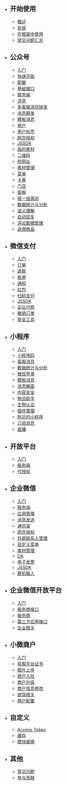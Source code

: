 - ## 开始使用
  - [概述](/docs/{{version}}/overview)
  - [安装](/docs/{{version}}/installation)
  - [在框架中使用](/docs/{{version}}/integration)
  - [常见问题汇总](/docs/{{version}}/troubleshooting)
- ## 公众号
  - [入门](/docs/{{version}}/official-account/index)
  - [快速开始](/docs/{{version}}/official-account/tutorial)
  - [配置](/docs/{{version}}/official-account/configuration)
  - [基础接口](/docs/{{version}}/official-account/base)
  - [服务端](/docs/{{version}}/official-account/server)
  - [消息](/docs/{{version}}/official-account/messages)
  - [多客服消息转发](/docs/{{version}}/official-account/message-transfer)
  - [消息群发](/docs/{{version}}/official-account/broadcasting)
  - [模板消息](/docs/{{version}}/official-account/template_message)
  - [用户](/docs/{{version}}/official-account/user)
  - [用户标签](/docs/{{version}}/official-account/user-tag)
  - [网页授权](/docs/{{version}}/official-account/oauth)
  - [JSSDK](/docs/{{version}}/basic-services/jssdk)
  - [临时素材](/docs/{{version}}/basic-services/media)
  - [二维码](/docs/{{version}}/basic-services/qrcode)
  - [短网址](/docs/{{version}}/basic-services/url)
  - [素材管理](/docs/{{version}}/official-account/material)
  - [菜单](/docs/{{version}}/official-account/menu)
  - [卡券](/docs/{{version}}/official-account/card)
  - [门店](/docs/{{version}}/official-account/poi)
  - [客服](/docs/{{version}}/official-account/customer_service)
  - [摇一摇周边](/docs/{{version}}/official-account/shake-around)
  - [数据统计与分析](/docs/{{version}}/official-account/data_cube)
  - [语义理解](/docs/{{version}}/official-account/semantic)
  - [自动回复](/docs/{{version}}/official-account/reply)
  - [评论数据管理](/docs/{{version}}/official-account/comment)
  - [返佣商品](/docs/{{version}}/official-account/goods)
- ## 微信支付
  - [入门](/docs/{{version}}/payment/index)
  - [订单](/docs/{{version}}/payment/order)
  - [退款](/docs/{{version}}/payment/refund)
  - [账单](/docs/{{version}}/payment/bill)
  - [通知](/docs/{{version}}/payment/notify)
  - [红包](/docs/{{version}}/payment/redpack)
  - [扫码支付](/docs/{{version}}/payment/scan-pay)
  - [JSSDK](/docs/{{version}}/payment/jssdk)
  - [企业付款](/docs/{{version}}/payment/transfer)
  - [撤销订单](/docs/{{version}}/payment/reverse)
  - [安全工具](/docs/{{version}}/payment/security)
- ## 小程序
  - [入门](/docs/{{version}}/mini-program/index)
  - [小程序码](/docs/{{version}}/mini-program/app_code)
  - [客服消息](/docs/{{version}}/mini-program/customer_service)
  - [数据统计与分析](/docs/{{version}}/mini-program/data_cube)
  - [微信登录](/docs/{{version}}/mini-program/auth)
  - [模板消息](/docs/{{version}}/mini-program/template_message)
  - [消息解密](/docs/{{version}}/mini-program/decrypt)
  - [内容安全](/docs/{{version}}/basic-services/content_security)
  - [物流助手](/docs/{{version}}/mini-program/express)
  - [生物认证](/docs/{{version}}/mini-program/soter)
  - [插件管理](/docs/{{version}}/mini-program/plugin)
  - [附近的小程序](/docs/{{version}}/mini-program/nearby_poi)
  - [订阅消息](/docs/{{version}}/mini-program/subscribe_message)
  - [直播](/docs/{{version}}/mini-program/live)
- ## 开放平台
  - [入门](/docs/{{version}}/open-platform/index)
  - [服务端](/docs/{{version}}/open-platform/server)
  - [代授权](/docs/{{version}}/open-platform/authorizer-delegate)
- ## 企业微信
  - [入门](/docs/{{version}}/wework/index)
  - [服务端](/docs/{{version}}/wework/server)
  - [应用管理](/docs/{{version}}/wework/agents)
  - [消息发送](/docs/{{version}}/wework/message)
  - [通讯录](/docs/{{version}}/wework/contacts)
  - [网页授权](/docs/{{version}}/wework/oauth)
  - [外部联系人管理](/docs/{{version}}/wework/external-contact)
  - [自定义菜单](/docs/{{version}}/wework/menu)
  - [素材管理](/docs/{{version}}/wework/media)
  - [OA](/docs/{{version}}/wework/oa)
  - [电子发票](/docs/{{version}}/wework/invoice)
  - [JSSDK](/docs/{{version}}/basic-services/jssdk)
  - [群机器人](/docs/{{version}}/wework/group-robot)
- ## 企业微信开放平台
  - [入门](/docs/{{version}}/open-work/index)
  - [服务商接口](/docs/{{version}}/open-work/provider)
  - [服务商](/docs/{{version}}/open-work/server)
  - [第三方应用接口](/docs/{{version}}/open-work/service)
  - [企业相关](/docs/{{version}}/open-work/work)
- ## 小微商户
  - [入门](/docs/{{version}}/micro-merchant/index)
  - [获取平台证书](/docs/{{version}}/micro-merchant/certficates)
  - [图片上传](/docs/{{version}}/micro-merchant/media)
  - [商户入驻](/docs/{{version}}/micro-merchant/submit-application)
  - [商户升级](/docs/{{version}}/micro-merchant/upgrade)
  - [商户信息修改](/docs/{{version}}/micro-merchant/material)
  - [提现相关](/docs/{{version}}/micro-merchant/withdraw)
  - [商户配置](/docs/{{version}}/micro-merchant/merchant-config)
- ## 自定义
  - [Access Token](/docs/{{version}}/customize/access_token)
  - [缓存](/docs/{{version}}/customize/cache)
  - [模块替换](/docs/{{version}}/customize/replace-service)
- ## 其他
  - [常见问题](/docs/{{version}}/troubleshooting)
  - [参与贡献](/docs/{{version}}/contributing)
